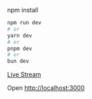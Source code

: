 npm install

```bash
npm run dev
# or
yarn dev
# or
pnpm dev
# or
bun dev
```

<a href='https://blakfymovieapp.netlify.app/'>Live Stream</a>

Open [http://localhost:3000](http://localhost:3000)

